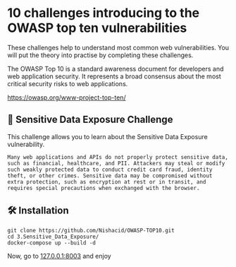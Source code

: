 # 10 challenges introducing to the OWASP top ten vulnerabilities

These challenges help to understand most common web vulnerabilities.
You will put the theory into practise by completing these challenges.

The OWASP Top 10 is a standard awareness document for developers and web application security. It represents a broad consensus about the most critical security risks to web applications.

https://owasp.org/www-project-top-ten/

## :dart: Sensitive Data Exposure Challenge

This challenge allows you to learn about the Sensitive Data Exposure vulnerability.

```
Many web applications and APIs do not properly protect sensitive data, such as financial, healthcare, and PII. Attackers may steal or modify such weakly protected data to conduct credit card fraud, identity theft, or other crimes. Sensitive data may be compromised without extra protection, such as encryption at rest or in transit, and requires special precautions when exchanged with the browser.
```

## :hammer_and_wrench: Installation

```
git clone https://github.com/Nishacid/OWASP-TOP10.git
cd 3.Sensitive_Data_Exposure/
docker-compose up --build -d
```
Now, go to [127.0.0.1:8003](http://127.0.0.1:8003) and enjoy 